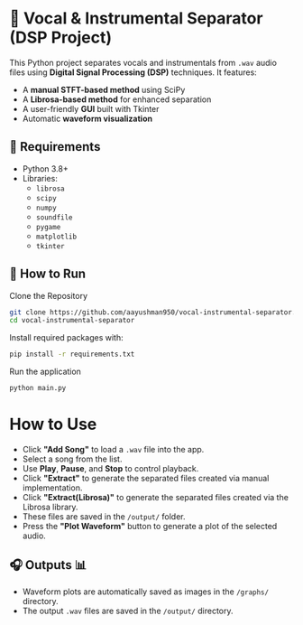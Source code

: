 # 🎵 Vocal & Instrumental Separator (DSP Project)

This Python project separates vocals and instrumentals from `.wav` audio files using **Digital Signal Processing (DSP)** techniques. It features:

- A **manual STFT-based method** using SciPy
- A **Librosa-based method** for enhanced separation
- A user-friendly **GUI** built with Tkinter
- Automatic **waveform visualization**

## 🔧 Requirements

- Python 3.8+
- Libraries:
  - `librosa`
  - `scipy`
  - `numpy`
  - `soundfile`
  - `pygame`
  - `matplotlib`
  - `tkinter`


## 🚀 How to Run
Clone the Repository

```bash
git clone https://github.com/aayushman950/vocal-instrumental-separator.git
cd vocal-instrumental-separator
```
Install required packages with:

```bash
pip install -r requirements.txt
```

Run the application
```bash
python main.py
```

# How to Use

- Click **"Add Song"** to load a `.wav` file into the app.  
- Select a song from the list.  
- Use **Play**, **Pause**, and **Stop** to control playback.  
- Click **"Extract"** to generate the separated files created via manual implementation.
- Click **"Extract(Librosa)"** to generate the separated files created via the Librosa library.
- These files are saved in the `/output/` folder.  
- Press the **"Plot Waveform"** button to generate a plot of the selected audio.

## 🎧 Outputs 📊
- Waveform plots are automatically saved as images in the `/graphs/` directory.  
- The output `.wav` files are saved in the `/output/` directory.

